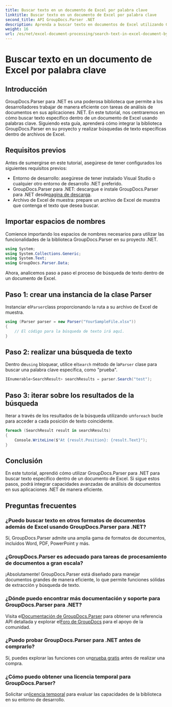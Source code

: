 ```yaml
---
title: Buscar texto en un documento de Excel por palabra clave
linktitle: Buscar texto en un documento de Excel por palabra clave
second_title: API GroupDocs.Parser .NET
description: Aprenda a buscar texto en documentos de Excel utilizando GroupDocs.Parser para .NET. Integre capacidades avanzadas de búsqueda de texto en sus aplicaciones .NET.
weight: 16
url: /es/net/excel-document-processing/search-text-in-excel-document-by-keyword/
---
```


# Buscar texto en un documento de Excel por palabra clave

## Introducción
GroupDocs.Parser para .NET es una poderosa biblioteca que permite a los desarrolladores trabajar de manera eficiente con tareas de análisis de documentos en sus aplicaciones .NET. En este tutorial, nos centraremos en cómo buscar texto específico dentro de un documento de Excel usando palabras clave. Siguiendo esta guía, aprenderá cómo integrar la biblioteca GroupDocs.Parser en su proyecto y realizar búsquedas de texto específicas dentro de archivos de Excel.
## Requisitos previos
Antes de sumergirse en este tutorial, asegúrese de tener configurados los siguientes requisitos previos:
- Entorno de desarrollo: asegúrese de tener instalado Visual Studio o cualquier otro entorno de desarrollo .NET preferido.
-  GroupDocs.Parser para .NET: descargue e instale GroupDocs.Parser para .NET desde[pagina de descarga](https://releases.groupdocs.com/parser/net/).
- Archivo de Excel de muestra: prepare un archivo de Excel de muestra que contenga el texto que desea buscar.

## Importar espacios de nombres
Comience importando los espacios de nombres necesarios para utilizar las funcionalidades de la biblioteca GroupDocs.Parser en su proyecto .NET.
```csharp
using System;
using System.Collections.Generic;
using System.Text;
using GroupDocs.Parser.Data;
```

Ahora, analicemos paso a paso el proceso de búsqueda de texto dentro de un documento de Excel.
## Paso 1: crear una instancia de la clase Parser
 Instanciar el`Parser`class proporcionando la ruta a su archivo de Excel de muestra.
```csharp
using (Parser parser = new Parser("YourSampleFile.xlsx"))
{
    // El código para la búsqueda de texto irá aquí.
}
```
## Paso 2: realizar una búsqueda de texto
 Dentro de`using` bloquear, utilice el`Search` método de la`Parser` clase para buscar una palabra clave específica, como "prueba".
```csharp
IEnumerable<SearchResult> searchResults = parser.Search("test");
```
## Paso 3: iterar sobre los resultados de la búsqueda
 Iterar a través de los resultados de la búsqueda utilizando un`foreach` bucle para acceder a cada posición de texto coincidente.
```csharp
foreach (SearchResult result in searchResults)
{
    Console.WriteLine($"At {result.Position}: {result.Text}");
}
```

## Conclusión
En este tutorial, aprendió cómo utilizar GroupDocs.Parser para .NET para buscar texto específico dentro de un documento de Excel. Si sigue estos pasos, podrá integrar capacidades avanzadas de análisis de documentos en sus aplicaciones .NET de manera eficiente.

## Preguntas frecuentes
### ¿Puedo buscar texto en otros formatos de documentos además de Excel usando GroupDocs.Parser para .NET?
Sí, GroupDocs.Parser admite una amplia gama de formatos de documentos, incluidos Word, PDF, PowerPoint y más.
### ¿GroupDocs.Parser es adecuado para tareas de procesamiento de documentos a gran escala?
¡Absolutamente! GroupDocs.Parser está diseñado para manejar documentos grandes de manera eficiente, lo que permite funciones sólidas de extracción y búsqueda de texto.
### ¿Dónde puedo encontrar más documentación y soporte para GroupDocs.Parser para .NET?
 Visita el[Documentación de GroupDocs.Parser](https://tutorials.groupdocs.com/parser/net/) para obtener una referencia API detallada y explorar el[Foro de GroupDocs](https://forum.groupdocs.com/c/parser/17) para el apoyo de la comunidad.
### ¿Puedo probar GroupDocs.Parser para .NET antes de comprarlo?
 Sí, puedes explorar las funciones con un[prueba gratis](https://releases.groupdocs.com/) antes de realizar una compra.
### ¿Cómo puedo obtener una licencia temporal para GroupDocs.Parser?
 Solicitar un[licencia temporal](https://purchase.groupdocs.com/temporary-license/) para evaluar las capacidades de la biblioteca en su entorno de desarrollo.